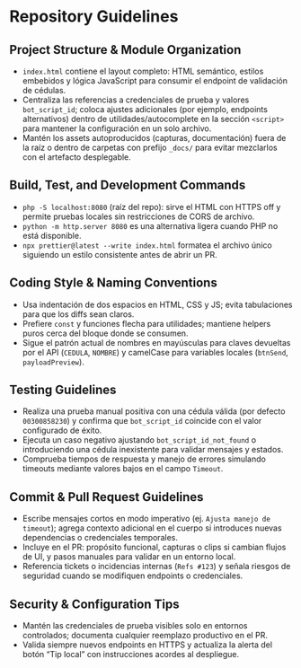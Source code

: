 # Repository Guidelines

## Project Structure & Module Organization
- `index.html` contiene el layout completo: HTML semántico, estilos embebidos y lógica JavaScript para consumir el endpoint de validación de cédulas.
- Centraliza las referencias a credenciales de prueba y valores `bot_script_id`; coloca ajustes adicionales (por ejemplo, endpoints alternativos) dentro de utilidades/autocomplete en la sección `<script>` para mantener la configuración en un solo archivo.
- Mantén los assets autoproducidos (capturas, documentación) fuera de la raíz o dentro de carpetas con prefijo `_docs/` para evitar mezclarlos con el artefacto desplegable.

## Build, Test, and Development Commands
- `php -S localhost:8080` (raíz del repo): sirve el HTML con HTTPS off y permite pruebas locales sin restricciones de CORS de archivo.
- `python -m http.server 8080` es una alternativa ligera cuando PHP no está disponible.
- `npx prettier@latest --write index.html` formatea el archivo único siguiendo un estilo consistente antes de abrir un PR.

## Coding Style & Naming Conventions
- Usa indentación de dos espacios en HTML, CSS y JS; evita tabulaciones para que los diffs sean claros.
- Prefiere `const` y funciones flecha para utilidades; mantiene helpers puros cerca del bloque donde se consumen.
- Sigue el patrón actual de nombres en mayúsculas para claves devueltas por el API (`CEDULA`, `NOMBRE`) y camelCase para variables locales (`btnSend`, `payloadPreview`).

## Testing Guidelines
- Realiza una prueba manual positiva con una cédula válida (por defecto `00300858230`) y confirma que `bot_script_id` coincide con el valor configurado de éxito.
- Ejecuta un caso negativo ajustando `bot_script_id_not_found` o introduciendo una cédula inexistente para validar mensajes y estados.
- Comprueba tiempos de respuesta y manejo de errores simulando timeouts mediante valores bajos en el campo `Timeout`.

## Commit & Pull Request Guidelines
- Escribe mensajes cortos en modo imperativo (ej. `Ajusta manejo de timeout`); agrega contexto adicional en el cuerpo si introduces nuevas dependencias o credenciales temporales.
- Incluye en el PR: propósito funcional, capturas o clips si cambian flujos de UI, y pasos manuales para validar en un entorno local.
- Referencia tickets o incidencias internas (`Refs #123`) y señala riesgos de seguridad cuando se modifiquen endpoints o credenciales.

## Security & Configuration Tips
- Mantén las credenciales de prueba visibles solo en entornos controlados; documenta cualquier reemplazo productivo en el PR.
- Valida siempre nuevos endpoints en HTTPS y actualiza la alerta del botón “Tip local” con instrucciones acordes al despliegue.
